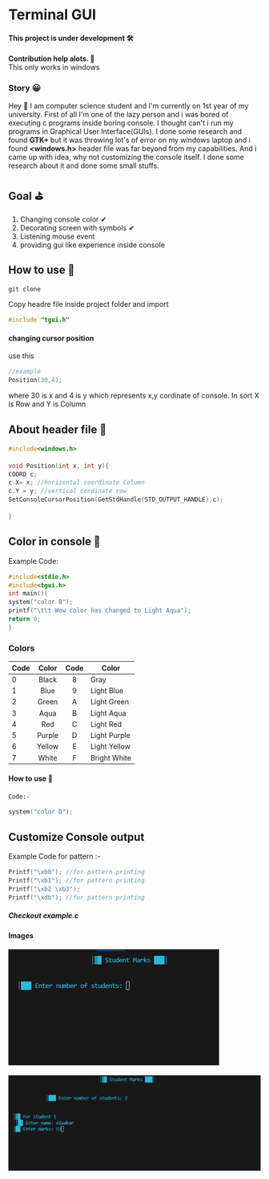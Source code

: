 # Terminal GUI
#### This project is under development 🛠
<b>Contribution help alots. 🥰 </b>
<br>
This only works in windows

### Story 😀 <br>
Hey 👋 I am computer science student and I'm currently on  1st year of my university. First of all I'm one of the lazy person and i was bored of executing c programs inside boring console. I thought can't i run my programs in Graphical User Interface(GUIs). I done some research and found **GTK+** but it was throwing lot's of error on my windows laptop and i found **<windows.h>** header file was far beyond from my capabilities. 
And i came up with idea, why not customizing the console itself. I done some research about it and done some small stuffs. 
## Goal ⛳ 

1. Changing console color ✔
2. Decorating screen with symbols ✔
3. Listening mouse event
4. providing gui like experience inside console 

## How to use 🤔
``` git
git clone 
```
Copy headre file inside project folder and import 
``` c
#include "tgui.h"
```
#### changing cursor position 
use this
``` c
//example 
Position(30,4); 
```
where 30 is x and 4 is y which represents x,y cordinate of console. 
In sort X is Row and Y is Column
## About header file 👀
``` c
#include<windows.h>

void Position(int x, int y){
COORD c;
c.X= x; //horizontal coordinate Column
c.Y = y; //vertical cordinate row 
SetConsoleCursorPosition(GetStdHandle(STD_OUTPUT_HANDLE),c);

}
```
## Color in console 🌈
Example Code:
``` c 
#include<stdio.h>
#include<tgui.h>
int main(){
system("color B");
printf("\t\t Wow color has changed to Light Aqua");
return 0;
}
```
### Colors

| Code | Color | Code  | Color |
| :--- | :----:|  :---:| ----  |
| 0    | Black |  8    | Gray  |
| 1    | Blue  | 9     | Light Blue  |
| 2    | Green | A     | Light Green |
| 3    | Aqua  | B     | Light Aqua  |
| 4    | Red   | C     | Light Red   |
| 5    | Purple| D     | Light Purple|
| 6    | Yellow| E     | Light Yellow|
| 7    | White | F     | Bright White |

#### How to use 👀
``
Code:-
``
``` c
system("color D");
```



## Customize Console output

Example Code for pattern :-
```c
Printf("\xb0"); //for pattern printing 
Printf("\xb1"); //for pattern printing
Printf("\xb2 \xb3"); 
Printf("\xdb"); //for pattern printing 
```
##### Checkout example.c
#### Images 

![](/snap/snap-1.png "console")
<br>
<br>
![](/snap/snap.png "console")






